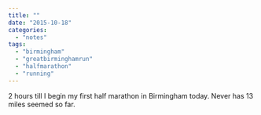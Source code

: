 ```yaml
---
title: ""
date: "2015-10-18"
categories: 
  - "notes"
tags: 
  - "birmingham"
  - "greatbirminghamrun"
  - "halfmarathon"
  - "running"
---
```


2 hours till I begin my first half marathon in Birmingham today. Never has 13 miles seemed so far.
